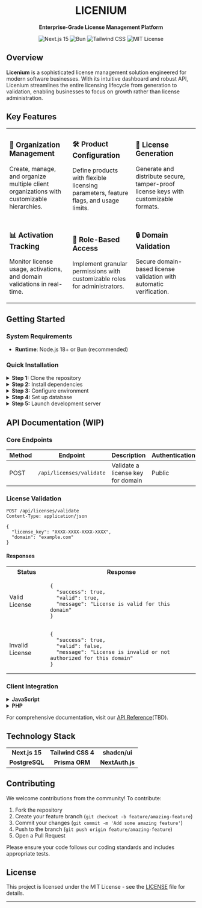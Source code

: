 <div align="center">

# LICENIUM

  <p><strong>Enterprise-Grade License Management Platform</strong></p>

  <div>
      <img src="https://img.shields.io/badge/Next.js-15-black?style=flat-square&logo=next.js" alt="Next.js 15" />
      <img src="https://img.shields.io/badge/Bun-Latest-F9F1E1?style=flat-square&logo=bun" alt="Bun" />
      <img src="https://img.shields.io/badge/Tailwind-4-38B2AC?style=flat-square&logo=tailwind-css" alt="Tailwind CSS" />
      <img src="https://img.shields.io/badge/License-MIT-blue?style=flat-square" alt="MIT License" />
  </div>
</div>

## Overview

**Licenium** is a sophisticated license management solution engineered for modern software businesses. With its intuitive dashboard and robust API, Licenium streamlines the entire licensing lifecycle from generation to validation, enabling businesses to focus on growth rather than license administration.

## Key Features

<table>
  <tr>
    <td width="33%">
      <h3>🏢 Organization Management</h3>
      <p>Create, manage, and organize multiple client organizations with customizable hierarchies.</p>
    </td>
    <td width="33%">
      <h3>🛠️ Product Configuration</h3>
      <p>Define products with flexible licensing parameters, feature flags, and usage limits.</p>
    </td>
    <td width="33%">
      <h3>🔑 License Generation</h3>
      <p>Generate and distribute secure, tamper-proof license keys with customizable formats.</p>
    </td>
  </tr>
  <tr>
    <td width="33%">
      <h3>📊 Activation Tracking</h3>
      <p>Monitor license usage, activations, and domain validations in real-time.</p>
    </td>
    <td width="33%">
      <h3>👥 Role-Based Access</h3>
      <p>Implement granular permissions with customizable roles for administrators.</p>
    </td>
    <td width="33%">
      <h3>🔒 Domain Validation</h3>
      <p>Secure domain-based license validation with automatic verification.</p>
    </td>
  </tr>
</table>

## Getting Started

### System Requirements

- **Runtime**: Node.js 18+ or Bun (recommended)

### Quick Installation

<details>
<summary><b>Step 1:</b> Clone the repository</summary>

```bash
git clone https://github.com/Yimikami/licenium.git
cd licenium
```

</details>

<details>
<summary><b>Step 2:</b> Install dependencies</summary>

```bash
bun install
```

</details>

<details>
<summary><b>Step 3:</b> Configure environment</summary>

```bash
cp .env.example .env.local
```

Edit `.env.local` with your connection details and other required settings.

</details>

<details>
<summary><b>Step 4:</b> Set up database</summary>

```bash
bunx prisma migrate dev
bunx prisma generate
bun run db:seed
```

</details>

<details>
<summary><b>Step 5:</b> Launch development server</summary>

```bash
bun run dev
```

Navigate to [http://localhost:3000](http://localhost:3000) in your browser

</details>

## API Documentation (WIP)

### Core Endpoints

| Method | Endpoint                 | Description                       | Authentication |
| ------ | ------------------------ | --------------------------------- | -------------- |
| POST   | `/api/licenses/validate` | Validate a license key for domain | Public         |

### License Validation

```http
POST /api/licenses/validate
Content-Type: application/json

{
  "license_key": "XXXX-XXXX-XXXX-XXXX",
  "domain": "example.com"
}
```

#### Responses

<table>
  <tr>
    <th>Status</th>
    <th>Response</th>
  </tr>
  <tr>
    <td>Valid License</td>
    <td>
      <pre><code>{
  "success": true,
  "valid": true,
  "message": "License is valid for this domain"
}</code></pre>
    </td>
  </tr>
  <tr>
    <td>Invalid License</td>
    <td>
      <pre><code>{
  "success": true,
  "valid": false,
  "message": "License is invalid or not authorized for this domain"
}</code></pre>
    </td>
  </tr>
</table>

### Client Integration

<details>
<summary><b>JavaScript</b></summary>

```javascript
async function validateLicense(licenseKey, domain) {
  try {
    const response = await fetch(
      "https://yourdomain.com/api/licenses/validate",
      {
        method: "POST",
        headers: { "Content-Type": "application/json" },
        body: JSON.stringify({
          license_key: licenseKey,
          domain: domain,
        }),
      }
    );

    return await response.json();
  } catch (error) {
    console.error("Error validating license:", error);
    return { success: false, message: "Error validating license" };
  }
}
```

</details>

<details>
<summary><b>PHP</b></summary>

```php
<?php
function validateLicense($licenseKey, $domain) {
  $url = 'https://yourdomain.com/api/licenses/validate';
  $data = [
    'license_key' => $licenseKey,
    'domain' => $domain
  ];

  $options = [
    'http' => [
      'header'  => "Content-type: application/json\r\n",
      'method'  => 'POST',
      'content' => json_encode($data)
    ]
  ];

  $context = stream_context_create($options);
  $result = file_get_contents($url, false, $context);

  if ($result === FALSE) {
    return ['success' => false, 'message' => 'Error validating license'];
  }

  return json_decode($result, true);
}
?>
```

</details>

For comprehensive documentation, visit our [API Reference](#)(TBD).

## Technology Stack

<div align="center">
  <table>
    <tr>
      <td align="center"><strong>Next.js 15</strong></td>
      <td align="center"><strong>Tailwind CSS 4</strong></td>
      <td align="center"><strong>shadcn/ui</strong></td>
    </tr>
    <tr>
      <td align="center"><strong>PostgreSQL</strong></td>
      <td align="center"><strong>Prisma ORM</strong></td>
      <td align="center"><strong>NextAuth.js</strong></td>
    </tr>
  </table>
</div>

## Contributing

We welcome contributions from the community! To contribute:

1. Fork the repository
2. Create your feature branch (`git checkout -b feature/amazing-feature`)
3. Commit your changes (`git commit -m 'Add some amazing feature'`)
4. Push to the branch (`git push origin feature/amazing-feature`)
5. Open a Pull Request

Please ensure your code follows our coding standards and includes appropriate tests.

## License

This project is licensed under the MIT License - see the [LICENSE](LICENSE) file for details.

---
